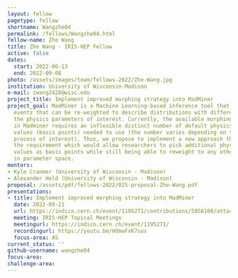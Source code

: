 ```yaml
---
layout: fellow
pagetype: fellow
shortname: Wangzhe04
permalink: /fellows/Wangzhe04.html
fellow-name: Zhe Wang
title: Zhe Wang - IRIS-HEP Fellow
active: false
dates:
  start: 2022-06-13
  end: 2022-09-08
photo: /assets/images/team/fellows-2022/Zhe-Wang.jpg
institution: University of Wisconsin-Madison
e-mail: zwang2428@wisc.edu
project_title: Implement improved morphing strategy into MadMiner
project_goal: MadMiner is a Machine Learning-based inference tool that uses simulated
  events that can be re-weighted to describe distributions with different values for
  the physics parameters of interest. Currently, the available morphing technique
  in Madminer requires an inflexible distinct number of default physics parameter
  values (basis points) needed to use (the number varies depending on the physics
  process of interest). Thus, we propose to implement a new approach that relaxes
  the requirement which would allow researchers to pick additional physics parameter
  values as basis points while still being able to reweight to any other position
  in parameter space.
mentors:
- Kyle Cranmer (University of Wisconsin - Madison)
- Alexander Held (University of Wisconsin - Madison)
proposal: /assets/pdf/fellows-2022/025-proposal-Zhe-Wang.pdf
presentations:
- title: Implement improved morphing strategy into MadMiner
  date: 2022-09-21
  url: https://indico.cern.ch/event/1195271/contributions/5056108/attachments/2513304/4320394/Zhe%20Wang%20IRIS-HEP%20Presentation.pdf
  meeting: IRIS-HEP Topical Meetings
  meetingurl: https://indico.cern.ch/event/1195271/
  recordingurl: https://youtu.be/H8mwFxK7sos
  focus-area: AS
current_status: ''
github-username: wangzhe04
focus-area:
challenge-area:
---
```

